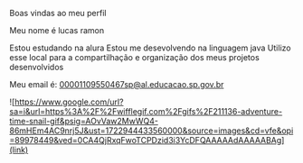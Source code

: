 
Boas vindas ao meu perfil

Meu nome é lucas ramon

  Estou estudando na alura
  Estou me desevolvendo na linguagem java
  Utilizo esse local para a compartilhação e organização dos meus projetos desenvolvidos

  Meu email é: 00001109550467sp@al.educacao.sp.gov.br

![https://www.google.com/url?sa=i&url=https%3A%2F%2Fwifflegif.com%2Fgifs%2F211136-adventure-time-snail-gif&psig=AOvVaw2MwWQ4-86mHEm4AC9nrj5J&ust=1722944433560000&source=images&cd=vfe&opi=89978449&ved=0CA4QjRxqFwoTCPDzid3i3YcDFQAAAAAdAAAAABAg](link)

